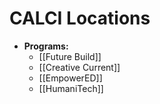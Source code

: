 # CALCI Locations
- **Programs:**
  - [[Future Build]]
  - [[Creative Current]]
  - [[EmpowerED]]
  - [[HumaniTech]]
